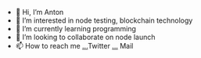 - 👋 Hi, I’m Anton
- 👀 I’m interested in node testing, blockchain technology
- 🌱 I’m currently learning programming
- 💞️ I’m looking to collaborate on node launch
- 📫 How to reach me [...](https://twitter.com/anton_CHUCH)Twitter [...](jessepinkmans88@gmail.com) Mail

<!---
Perf89/Perf89 is a ✨ special ✨ repository because its `README.md` (this file) appears on your GitHub profile.
You can click the Preview link to take a look at your changes.
--->
